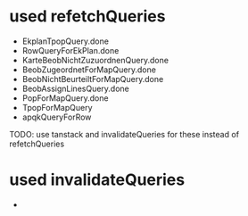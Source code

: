 # used refetchQueries

- EkplanTpopQuery.done
- RowQueryForEkPlan.done
- KarteBeobNichtZuzuordnenQuery.done
- BeobZugeordnetForMapQuery.done
- BeobNichtBeurteiltForMapQuery.done
- BeobAssignLinesQuery.done
- PopForMapQuery.done
- TpopForMapQuery
- apqkQueryForRow

TODO: use tanstack and invalidateQueries for these instead of refetchQueries

# used invalidateQueries

-
